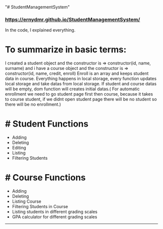 "# StudentManagementSystem"

### https://ernydmr.github.io/StudentManagementSystem/
In the code, I explained everything.
<h1>To summarize in basic terms:</h1>
I created a student object and the constructor is => constructor(id, name, surname)
and i have a course object and the constructor is => constructor(id, name, credit, enroll)
Enroll is an array and keeps student data in course.
Everything happens in local storage, every function updates local storage and take datas from local storage.
If student and course datas will be empty, dom function will creates initial datas.( For automatic enrollment we need to go student page first then course, because it takes to course student, if we didnt open student page there will be no student so there will be no enrollment.)

<h1># Student Functions</h1>

- Adding
- Deleting
- Editing
- Listing
- Filtering Students

<h1># Course Functions</h1>

- Adding
- Deleting
- Listing Course
- Filtering Students in Course
- Listing students in different grading scales
- GPA calculator for different grading scales

---
